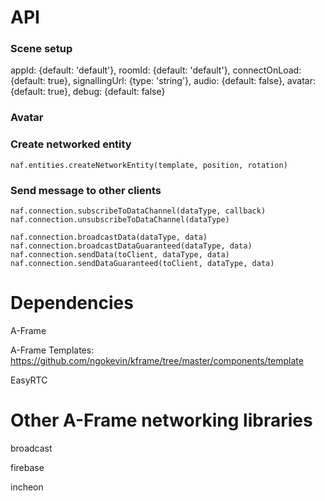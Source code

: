 

# API

### Scene setup

<a-scene network-scene="...">

appId: {default: 'default'},
roomId: {default: 'default'},
connectOnLoad: {default: true},
signallingUrl: {type: 'string'},
audio: {default: false},
avatar: {default: true},
debug: {default: false}


### Avatar


### Create networked entity

`naf.entities.createNetworkEntity(template, position, rotation)`


### Send message to other clients

`naf.connection.subscribeToDataChannel(dataType, callback)`
`naf.connection.unsubscribeToDataChannel(dataType)`

`naf.connection.broadcastData(dataType, data)`
`naf.connection.broadcastDataGuaranteed(dataType, data)`
`naf.connection.sendData(toClient, dataType, data)`
`naf.connection.sendDataGuaranteed(toClient, dataType, data)`





# Dependencies

A-Frame

A-Frame Templates: https://github.com/ngokevin/kframe/tree/master/components/template

EasyRTC


# Other A-Frame networking libraries

broadcast

firebase

incheon
